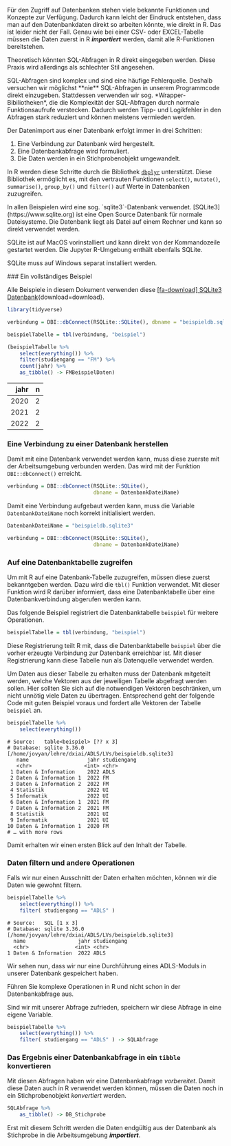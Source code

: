 Für den Zugriff auf Datenbanken stehen viele bekannte Funktionen und Konzepte zur Verfügung. Dadurch kann leicht der Eindruck entstehen, dass man auf den Datenbankdaten direkt so arbeiten könnte, wie direkt in R. Das ist leider nicht der Fall. Genau wie bei einer CSV- oder EXCEL-Tabelle müssen die Daten zuerst in R ***importiert*** werden, damit alle R-Funktionen bereitstehen. 

Theoretisch könnten SQL-Abfragen in R direkt eingegeben werden. Diese Praxis wird allerdings als schlechter Stil angesehen.

<p class="alert alert-warning" markdown="1">
SQL-Abfragen sind komplex und sind eine häufige Fehlerquelle. Deshalb versuchen wir möglichst **nie** SQL-Abfragen in unserem Programmcode direkt einzugeben. Stattdessen verwenden wir sog. *Wrapper-Bibiliotheken*, die die Komplexität der SQL-Abfragen durch normale Funktionsaufrufe verstecken. Dadurch werden Tipp- und Logikfehler in den Abfragen stark reduziert und können meistens vermieden werden. 
</p>

Der Datenimport aus einer Datenbank erfolgt immer in drei Schritten: 

1. Eine Verbindung zur Datenbank wird hergestellt.
1. Eine Datenbankabfrage wird formuliert.
2. Die Daten werden in ein Stichprobenobjekt umgewandelt.  

In R werden diese Schritte durch die Bibliothek [`dbplyr`](https://dbplyr.tidyverse.org/) unterstützt. Diese Bibliothek ermöglicht es, mit den vertrauten Funktionen `select()`, `mutate()`, `summarise()`, `group_by()` und  `filter()` auf Werte in Datenbanken zuzugreifen.

<p class="alert alert-secondary" markdown="1">
In allen Beispielen wird eine sog. `sqlite3`-Datenbank verwendet. [SQLite3](https://www.sqlite.org) ist eine Open Source Datenbank für normale Dateisysteme. Die Datenbank liegt als Datei auf einem Rechner und kann so direkt verwendet werden.
</p>

<p class="alert alert-success" markdown="1">
SQLite ist auf MacOS vorinstalliert und kann direkt von der Kommandozeile gestartet werden. Die Jupyter R-Umgebung enthält ebenfalls SQLite.
</p>

<p class="alert alert-success" markdown="1">
SQLite muss auf Windows separat installiert werden. 
</p>

### Ein vollständiges Beispiel

Alle Beispiele in diesem Dokument verwenden diese [[fa-download] SQLite3 Datenbank](https://github.com/dxiai/ct-resourcen/raw/main/beispiele/beispieldb.sqlite3){download=download}.

```r
library(tidyverse)

verbindung = DBI::dbConnect(RSQLite::SQLite(), dbname = "beispieldb.sqlite3")

beispielTabelle = tbl(verbindung, "beispiel")

(beispielTabelle %>% 
    select(everything()) %>% 
    filter(studiengang == "FM") %>% 
    count(jahr) %>% 
    as_tibble() -> FMBeispielDaten)
```

| jahr|  n|
|----:|--:|
| 2020|  2|
| 2021|  2|
| 2022|  2|

### Eine Verbindung zu einer Datenbank herstellen

Damit mit eine Datenbank verwendet werden kann, muss diese zuerste mit der Arbeitsumgebung verbunden werden. Das wird mit der Funktion `DBI::dbConnect()` erreicht. 

```r
verbindung = DBI::dbConnect(RSQLite::SQLite(), 
                            dbname = DatenbankDateiName)
```

Damit eine Verbindung aufgebaut werden kann, muss die Variable `DatenbankDateiName` noch korrekt initialisiert werden. 

```r
DatenbankDateiName = "beispieldb.sqlite3"

verbindung = DBI::dbConnect(RSQLite::SQLite(), 
                            dbname = DatenbankDateiName)
```

### Auf eine Datenbanktabelle zugreifen

Um mit R auf eine Datenbank-Tabelle zuzugreifen, müssen diese zuerst bekanntgeben werden. Dazu wird die `tbl()` Funktion verwendet. Mit dieser Funktion wird R darüber informiert, dass eine Datenbanktabelle über eine Datenbankverbindung abgerufen werden kann. 

Das folgende Beispiel registriert die Datenbanktabelle `beispiel` für weitere Operationen.

```r
beispielTabelle = tbl(verbindung, "beispiel")
```

Diese Registrierung teilt R mit, dass die Datenbanktabelle `beispiel` über die vorher erzeugte Verbindung zur Datenbank erreichbar ist. Mit dieser Registrierung kann diese Tabelle nun als Datenquelle verwendet werden.  

Um Daten aus dieser Tabelle zu erhalten muss der Datenbank mitgeteilt werden, welche Vektoren aus der jeweiligen Tabelle abgefragt werden sollen. Hier sollten Sie sich auf die notwendigen Vektoren beschränken, um nicht unnötig viele Daten zu übertragen. Entsprechend geht der folgende Code mit guten Beispiel voraus und fordert alle Vektoren der Tabelle `beispiel` an. 

```r
beispielTabelle %>% 
    select(everything())
```

```
# Source:   table<beispiel> [?? x 3]
# Database: sqlite 3.36.0 [/home/jovyan/lehre/dxiai/ADLS/LVs/beispieldb.sqlite3]
   name                   jahr studiengang
   <chr>                 <int> <chr>      
 1 Daten & Information    2022 ADLS       
 2 Daten & Information 1  2022 FM         
 3 Daten & Information 2  2022 FM         
 4 Statistik              2022 UI         
 5 Informatik             2022 UI         
 6 Daten & Information 1  2021 FM         
 7 Daten & Information 2  2021 FM         
 8 Statistik              2021 UI         
 9 Informatik             2021 UI         
10 Daten & Information 1  2020 FM         
# … with more rows
```

Damit erhalten wir einen ersten Blick auf den Inhalt der Tabelle. 


### Daten filtern und andere Operationen

Falls wir nur einen Ausschnitt der Daten erhalten möchten, können wir die Daten wie gewohnt filtern. 

```r
beispielTabelle %>% 
    select(everything()) %>%
    filter( studiengang == "ADLS" )
```

```
# Source:   SQL [1 x 3]
# Database: sqlite 3.36.0 [/home/jovyan/lehre/dxiai/ADLS/LVs/beispieldb.sqlite3]
  name                 jahr studiengang
  <chr>               <int> <chr>      
1 Daten & Information  2022 ADLS       
```

Wir sehen nun, dass wir nur eine Durchführung eines ADLS-Moduls in unserer Datenbank gespeichert haben. 

<p class="alert alert-success" markdown="1">
Führen Sie komplexe Operationen in R und nicht schon in der Datenbankabfrage aus.
</p>

Sind wir mit unserer Abfrage zufrieden, speichern wir diese Abfrage in eine eigene Variable.

```r
beispielTabelle %>% 
    select(everything()) %>%
    filter( studiengang == "ADLS" ) -> SQLAbfrage
```

### Das Ergebnis einer Datenbankabfrage in ein `tibble` konvertieren

Mit diesen Abfragen haben wir eine Datenbankabfrage *vorbereitet*. Damit diese Daten auch in R verwendet werden können, müssen die Daten noch in ein Stichprobenobjekt *konvertiert* werden. 

```r
SQLAbfrage %>% 
    as_tibble() -> DB_Stichprobe
```

Erst mit diesem Schritt werden die Daten endgültig aus der Datenbank als Stichprobe in die Arbeitsumgebung ***importiert***. 
